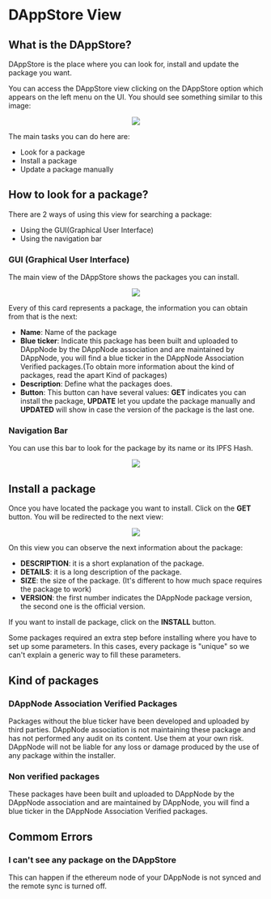 # DAppStore View

## What is the DAppStore?

DAppStore is the place where you can look for, install and update the package you want.

You can access the DAppStore view clicking on the DAppStore option which appears on the left menu on the UI. You should see something similar to this image:

<p align="center">
    <img src="../../../../img/dappstore_view.png"/>
</p>

The main tasks you can do here are:

- Look for a package
- Install a package
- Update a package manually

## How to look for a package?

There are 2 ways of using this view for searching a package:

- Using the GUI(Graphical User Interface)
- Using the navigation bar

### GUI (Graphical User Interface)

The main view of the DAppStore shows the packages you can install.

<p align="center">
    <img src="../../../../img/installing_a_package_1.png"/>
</p>

Every of this card represents a package, the information you can obtain from that is the next:

- **Name**: Name of the package
- **Blue ticker**: Indicate this package has been built and uploaded to DAppNode by the DAppNode association and are maintained by DAppNode, you will find a blue ticker in the DAppNode Association Verified packages.(To obtain more information about the kind of packages, read the apart Kind of packages)
- **Description**: Define what the packages does.
- **Button**: This button can have several values: **GET** indicates you can install the package, **UPDATE** let you update the package manually and **UPDATED** will show in case the version of the package is the last one.

### Navigation Bar

You can use this bar to look for the package by its name or its IPFS Hash.

<p align="center">
    <img src="../../../../img/dappstore_nav_bar.png"/>
</p>

## Install a package

Once you have located the package you want to install. Click on the **GET** button. You will be redirected to the next view:

<p align="center">
    <img src="../../../../img/installing_a_package_2.png"/>
</p>

On this view you can observe the next information about the package:

- **DESCRIPTION**: it is a short explanation of the package.
- **DETAILS**: it is a long description of the package.
- **SIZE**: the size of the package. (It's different to how much space requires the package to work)
- **VERSION**: the first number indicates the DAppNode package version, the second one is the official version.

If you want to install de package, click on the **INSTALL** button.

Some packages required an extra step before installing where you have to set up some parameters. In this cases, every package is "unique" so we can't explain a generic way to fill these parameters.

## Kind of packages

### DAppNode Association Verified Packages

Packages without the blue ticker have been developed and uploaded by third parties. DAppNode association is not maintaining these package and has not performed any audit on its content. Use them at your own risk. DAppNode will not be liable for any loss or damage produced by the use of any package within the installer.

### Non verified packages

These packages have been built and uploaded to DAppNode by the DAppNode association and are maintained by DAppNode, you will find a blue ticker in the DAppNode Association Verified packages.

## Commom Errors

### I can't see any package on the DAppStore

This can happen if the ethereum node of your DAppNode is not synced and the remote sync is turned off.
